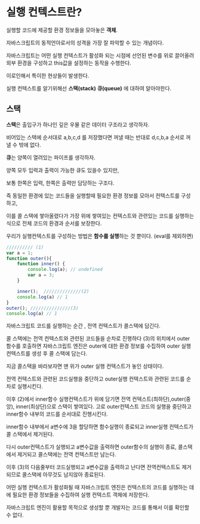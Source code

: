 # 실행 컨텍스트란? 

실행할 코드에 제공할 환경 정보들을 모아놓은 **객체**.

자바스크립트의 동적언아로서의 성격을 가장 잘 파악할 수 있는 개념이다.

자바스크립트는 어떤 실행 컨텍스트가 활성화 되는 시점에 선언된 변수를 위로 끌어올려 외부 환경을 구성하고 this값을 설정하는 동작을 수행한다.

이로인해서 특이한 현상들이 발생한다.

실행 컨텍스트를 알기위해선 **스택(stack)** **큐(queue)** 에 대하여 알아야한다.

## 스택

**스택**은 출입구가 하나인 깊은 우물 같은 데이터 구조라고 생각하자.

비어있는 스택에 순서대로 a,b,c,d 를 저장했다면 꺼낼 때는 반대로 d,c,b,a 순서로 꺼낼 수 밖에 없다.

**큐**는 양쪽이 열려있는 파이프를 생각하자.

양쪽 모두 입력과 출력이 가능한 큐도 있을수 있지만, 

보통 한쪽은 입력, 한쪽은 출력만 담당하는 구조다.

즉 동일한 환경에 있는 코드들을 실행할때 필요한 환경 정보를 모아서 컨텍스트를 구성하고,

이를 콜 스택에 쌓아올렸다가 가장 위에 쌓여있는 컨텍스트와 관련있는 코드를 실행하는 식으로 전체 코드의 환경과 순서를 보장한다.

우리가 실행컨텍스트를 구성하는 방법은 **함수를 실행**하는 것 뿐이다. (eval를 제외하면)

```javascript
////////// (1)
var a = 1;
function outer(){
    function inner() {
        console.log(a); // undefined
        var a = 3;
    }

    inner();  //////////////(2)
    console.log(a) // 1
}
outer(); ///////////////(3)
console.log(a) // 1
```

자바스크립트 코드를 실행하는 순간 , 전역 컨텍스트가 콜스택에 담긴다.

콜 스택에는 전역 컨텍스트와 관련된 코드들을 순차로 진행하다 (3)의 위치에서 outer함수를 호출하면 자바스크립트 엔진은 outer에 대한 환경 정보를 수집하여 outer 실행 컨텍스트를 생성 후 콜 스택에 담는다.

지금 콜스택을 바라보자면 맨 위가 outer 실행 컨텍스트가 놓인 상태이다. 

전역 컨텍스트와 관련된 코드실행을 중단하고 outer실행 컨텍스트와 관련된 코드를 순차로 실행시킨다.

이후 (2)에서 inner함수 실행컨텍스트가 위에 담기면 전역 컨텍스트(최하단),outer(중앙), inner(최상단)으로 스택이 쌓여있다.
고로 outer컨텍스트 코드의 실행을 중단하고 inner함수 내부의 코드를 순서대로 진행시킨다.

inner함수 내부에서 a변수에 3을 할당하면 함수실행이 종료되고 inner실행 컨텍스트가 콜 스택에서 제거된다.

다시 outer컨텍스트가 실행되고 a변수값을 출력하면 outer함수의 실행이 종료, 콜스택에서 제거되고 콜스택에는 전역 컨텍스트만 남는다.

이후 (3)의 다음줄부터 코드실행되고 a변수값을 출력하고 난다면 전역컨텍스트도 제거되므로 콜스택에 아무것도 남지않아 종료된다.

어떤 실행 컨텍스트가 활성화될 때 자바스크립트 엔진은 컨텍스트의 코드를 실행하는 데에 필요한 환경 정보들을 수집하여 실행 컨텍스트 객체에 저장한다.

자바스크립트 엔진이 활용할 목적으로 생성할 뿐 개발자는 코드를 통해서 이를 확인할 수 없다.

